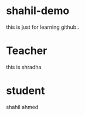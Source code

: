 # shahil-demo
this is just for learning github..

# Teacher
this is shradha
 
 # student
 shahil ahmed
 
